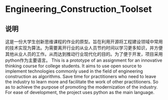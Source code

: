# Engineering_Construction_Toolset
## 说明
这是一份大学生创新思维课程的作业的原型。旨在利用开源将工程建设领域中常用的技术实现为算法。为需要离开行业的从业人员节约时间以学习更多知识，并方便其他从业人员的工作。从而达到推动行业现代化的目的。为了便于开发，项目采用python作为主要语言。
This is a prototype of an assignment for an innovative thinking course for college students. It aims to use open source to implement technologies commonly used in the field of engineering construction as algorithms. Save time for practitioners who need to leave the industry to learn more and facilitate the work of other practitioners. So as to achieve the purpose of promoting the modernization of the industry. For ease of development, the project uses python as the main language.
